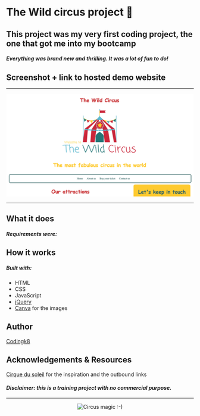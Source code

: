 # The Wild circus project  🎪

## This project was my very first coding project, the one that got me into my bootcamp

##### Everything was brand new and thrilling. It was a lot of fun to do!

## Screenshot + link to hosted demo website

---

<p align="center"><a href="https://codingk8.github.io/wildcircus/"><img src="https://github.com/codingk8/wildcircus/blob/master/images/wildcircus1650.png" alt="Wild circus ReadMe screan copy"></a></p>

---

## What it does

##### Requirements were:


## How it works

##### Built with:
* HTML
* CSS
* JavaScript
* [jQuery](https://jquery.com/)
* [Canva](https://canva.com) for the images

## Author

[Codingk8](https://twitter.com/codingk8)

## Acknowledgements & Resources

[Cirque du soleil](https://www.cirquedusoleil.com/) for the inspiration and the outbound links

#### *Disclaimer: this is a training project with no commercial purpose.*

---

<p align="center"><img src="https://media.giphy.com/media/3ornkfRwB6oU0vSa6A/giphy.gif" alt="Circus magic :-)"></p>

